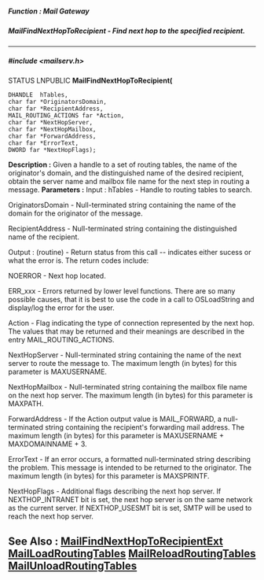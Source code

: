 ##### Function : Mail Gateway
##### MailFindNextHopToRecipient - Find next hop to the specified recipient.
---
##### #include <mailserv.h>
STATUS LNPUBLIC **MailFindNextHopToRecipient(**

	DHANDLE  hTables,
	char far *OriginatorsDomain,
	char far *RecipientAddress,
	MAIL_ROUTING_ACTIONS far *Action,
	char far *NextHopServer,
	char far *NextHopMailbox,
	char far *ForwardAddress,
	char far *ErrorText,
	DWORD far *NextHopFlags);
**Description :**
Given a handle to a set of routing tables, the name of the originator's domain, 
and the distinguished name of the desired recipient, obtain the server name and 
mailbox file name for the next step in routing a message.
**Parameters :**
Input :
hTables  -  Handle to routing tables to search.

OriginatorsDomain  -  Null-terminated string containing the name of the domain for the originator of the message.

RecipientAddress  -  Null-terminated string containing the distinguished name of the recipient.

Output :
(routine)  -  Return status from this call -- indicates either sucess or what the error is. The return codes include:

NOERROR - Next hop located.

ERR_xxx - Errors returned by lower level functions.  There are so many possible causes, that it is best to use the code in a call to OSLoadString and display/log the error for the user.


Action  -  Flag indicating the type of connection represented by the next hop.  The values that may be returned and their meanings are described in the entry MAIL_ROUTING_ACTIONS.

NextHopServer  -  Null-terminated string containing the name of the next server to route the message to.  The maximum length (in bytes) for this parameter is MAXUSERNAME.

NextHopMailbox  -  Null-terminated string containing the mailbox file name on the next hop server.  The maximum length (in bytes) for this parameter is MAXPATH.

ForwardAddress  -  If the Action output value is MAIL_FORWARD, a null-terminated string containing the recipient's forwarding mail address.  The maximum length (in bytes) for this parameter is MAXUSERNAME + MAXDOMAINNAME + 3.

ErrorText  -  If an error occurs, a formatted null-terminated string describing the problem.  This message is intended to be returned to the originator.  The maximum length (in bytes) for this parameter is MAXSPRINTF.

NextHopFlags  -  Additional flags describing the next hop server.  If NEXTHOP_INTRANET bit is set, the next hop server is on the same network as the current server.  If NEXTHOP_USESMT bit is set, SMTP will be used to reach the next hop server.

**See Also :**
[MailFindNextHopToRecipientExt](D:/md_files/MailFindNextHopToRecipientExt.md)
[MailLoadRoutingTables](D:/md_files/MailLoadRoutingTables.md)
[MailReloadRoutingTables](D:/md_files/MailReloadRoutingTables.md)
[MailUnloadRoutingTables](D:/md_files/MailUnloadRoutingTables.md)
---
